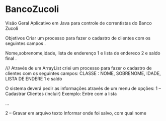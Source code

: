 # BancoZucoli

Visão Geral
Aplicativo em Java para controle de correntistas do Banco Zucoli 

Objetivos
Criar um processo para fazer o cadastro de clientes com os seguintes campos .

Nome,sobrenome,idade, lista de enderenço 1  e  lista de endereco 2  e  saldo final
.


///
Através de um ArrayList criei um processo para fazer o cadastro de clientes com os seguintes campos:
CLASSE :  NOME, SOBRENOME, IDADE, LISTA DE ENDERE 1 e saldo 

O sistema deverá pedir as informações através de um menu de opções:
1 – Cadastrar Clientes (incluir) 
Exemplo:
Entre com a lista

...

2  – Gravar em arquivo texto
Informar onde foi salvo, com qual nome



